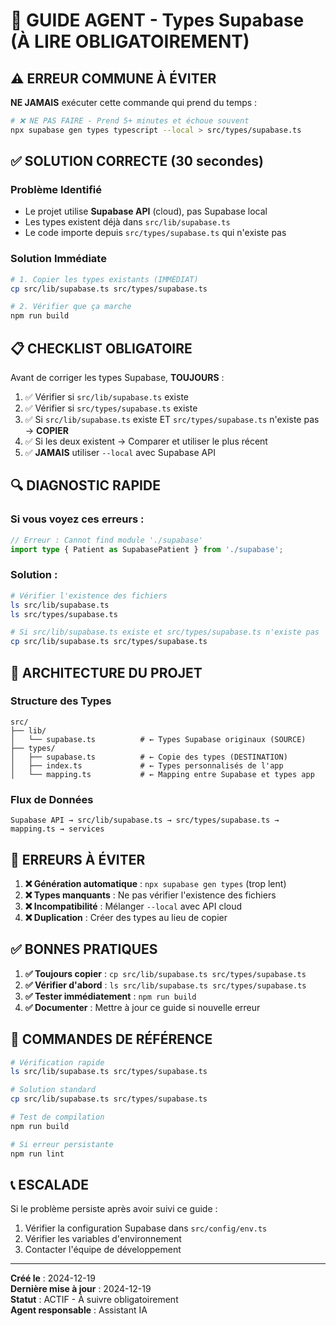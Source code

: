 # 🚨 GUIDE AGENT - Types Supabase (À LIRE OBLIGATOIREMENT)

## ⚠️ ERREUR COMMUNE À ÉVITER

**NE JAMAIS** exécuter cette commande qui prend du temps :

```bash
# ❌ NE PAS FAIRE - Prend 5+ minutes et échoue souvent
npx supabase gen types typescript --local > src/types/supabase.ts
```

## ✅ SOLUTION CORRECTE (30 secondes)

### Problème Identifié

- Le projet utilise **Supabase API** (cloud), pas Supabase local
- Les types existent déjà dans `src/lib/supabase.ts`
- Le code importe depuis `src/types/supabase.ts` qui n'existe pas

### Solution Immédiate

```bash
# 1. Copier les types existants (IMMÉDIAT)
cp src/lib/supabase.ts src/types/supabase.ts

# 2. Vérifier que ça marche
npm run build
```

## 📋 CHECKLIST OBLIGATOIRE

Avant de corriger les types Supabase, **TOUJOURS** :

1. ✅ Vérifier si `src/lib/supabase.ts` existe
2. ✅ Vérifier si `src/types/supabase.ts` existe
3. ✅ Si `src/lib/supabase.ts` existe ET `src/types/supabase.ts` n'existe pas → **COPIER**
4. ✅ Si les deux existent → Comparer et utiliser le plus récent
5. ✅ **JAMAIS** utiliser `--local` avec Supabase API

## 🔍 DIAGNOSTIC RAPIDE

### Si vous voyez ces erreurs :

```typescript
// Erreur : Cannot find module './supabase'
import type { Patient as SupabasePatient } from './supabase';
```

### Solution :

```bash
# Vérifier l'existence des fichiers
ls src/lib/supabase.ts
ls src/types/supabase.ts

# Si src/lib/supabase.ts existe et src/types/supabase.ts n'existe pas
cp src/lib/supabase.ts src/types/supabase.ts
```

## 🎯 ARCHITECTURE DU PROJET

### Structure des Types

```
src/
├── lib/
│   └── supabase.ts          # ← Types Supabase originaux (SOURCE)
├── types/
│   ├── supabase.ts          # ← Copie des types (DESTINATION)
│   ├── index.ts             # ← Types personnalisés de l'app
│   └── mapping.ts           # ← Mapping entre Supabase et types app
```

### Flux de Données

```
Supabase API → src/lib/supabase.ts → src/types/supabase.ts → mapping.ts → services
```

## 🚨 ERREURS À ÉVITER

1. **❌ Génération automatique** : `npx supabase gen types` (trop lent)
2. **❌ Types manquants** : Ne pas vérifier l'existence des fichiers
3. **❌ Incompatibilité** : Mélanger `--local` avec API cloud
4. **❌ Duplication** : Créer des types au lieu de copier

## ✅ BONNES PRATIQUES

1. **✅ Toujours copier** : `cp src/lib/supabase.ts src/types/supabase.ts`
2. **✅ Vérifier d'abord** : `ls src/lib/supabase.ts src/types/supabase.ts`
3. **✅ Tester immédiatement** : `npm run build`
4. **✅ Documenter** : Mettre à jour ce guide si nouvelle erreur

## 🔧 COMMANDES DE RÉFÉRENCE

```bash
# Vérification rapide
ls src/lib/supabase.ts src/types/supabase.ts

# Solution standard
cp src/lib/supabase.ts src/types/supabase.ts

# Test de compilation
npm run build

# Si erreur persistante
npm run lint
```

## 📞 ESCALADE

Si le problème persiste après avoir suivi ce guide :

1. Vérifier la configuration Supabase dans `src/config/env.ts`
2. Vérifier les variables d'environnement
3. Contacter l'équipe de développement

---

**Créé le** : 2024-12-19  
**Dernière mise à jour** : 2024-12-19  
**Statut** : ACTIF - À suivre obligatoirement  
**Agent responsable** : Assistant IA
